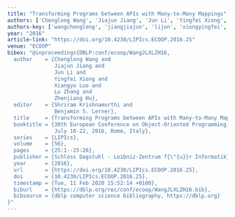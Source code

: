 ```yaml
---
title: "Transforming Programs between APIs with Many-to-Many Mappings"
authors: ['Chenglong Wang', 'Jiajun Jiang', 'Jun Li', 'Yingfei Xiong', 'Xiangyu Luo', 'Lu Zhang 0023', 'Zhenjiang Hu']
authors-key: ['wangchenglong', 'jiangjiajun', 'lijun', 'xiongyingfei', 'luoxiangyu', 'zhanglu', 'huzhenjiang']
year: "2016"
article-link: "https://doi.org/10.4230/LIPIcs.ECOOP.2016.25"
venue: "ECOOP"
bibex: "@inproceedings{DBLP:conf/ecoop/WangJLXLZH16,
  author    = {Chenglong Wang and
               Jiajun Jiang and
               Jun Li and
               Yingfei Xiong and
               Xiangyu Luo and
               Lu Zhang and
               Zhenjiang Hu},
  editor    = {Shriram Krishnamurthi and
               Benjamin S. Lerner},
  title     = {Transforming Programs between APIs with Many-to-Many Mappings},
  booktitle = {30th European Conference on Object-Oriented Programming, {ECOOP} 2016,
               July 18-22, 2016, Rome, Italy},
  series    = {LIPIcs},
  volume    = {56},
  pages     = {25:1--25:26},
  publisher = {Schloss Dagstuhl - Leibniz-Zentrum f{\"{u}}r Informatik},
  year      = {2016},
  url       = {https://doi.org/10.4230/LIPIcs.ECOOP.2016.25},
  doi       = {10.4230/LIPIcs.ECOOP.2016.25},
  timestamp = {Tue, 11 Feb 2020 15:52:14 +0100},
  biburl    = {https://dblp.org/rec/conf/ecoop/WangJLXLZH16.bib},
  bibsource = {dblp computer science bibliography, https://dblp.org}
}"
---
```

